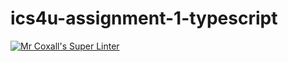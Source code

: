 # ics4u-assignment-1-typescript

[![Mr Coxall's Super Linter](https://github.com/Ethan-Prieur1/ics4u-assignment-1-typescript/workflows/Mr%20Coxall's%20Super%20Linter/badge.svg)](https://github.com/Ethan-Prieur1/ics4u-assignment-1-typescript/actions/)
